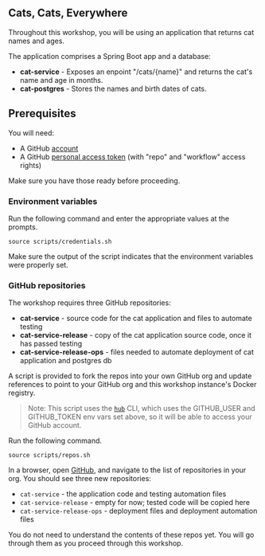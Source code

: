 ## Cats, Cats, Everywhere

Throughout this workshop, you will be using an application that returns cat names and ages.

The application comprises a Spring Boot app and a database:
- **cat-service** - Exposes an enpoint "/cats/{name}" and returns the cat's name and age in months.
- **cat-postgres** - Stores the names and birth dates of cats.

## Prerequisites

You will need:
- A GitHub [account](https://github.com)
- A GitHub [personal access token](https://docs.github.com/en/github/authenticating-to-github/keeping-your-account-and-data-secure/creating-a-personal-access-token) (with "repo" and "workflow" access rights)
  
Make sure you have those ready before proceeding.

### Environment variables

Run the following command and enter the appropriate values at the prompts.
```execute-1
source scripts/credentials.sh
```

Make sure the output of the script indicates that the environment variables were properly set.

### GitHub repositories

The workshop requires three GitHub repositories:
- **cat-service** - source code for the cat application and files to automate testing
- **cat-service-release** - copy of the cat application source code, once it has passed testing
- **cat-service-release-ops** - files needed to automate deployment of cat application and postgres db

A script is provided to fork the repos into your own GitHub org and update references to point to your GitHub org and this workshop instance's Docker registry.
> Note: This script uses the [`hub`](https://hub.github.com/) CLI, which uses the GITHUB_USER and GITHUB_TOKEN env vars set above, so it will be able to access your GitHub account.

Run the following command.
```execute-1
source scripts/repos.sh
```

In a browser, open [GitHub](https://github.com), and navigate to the list of repositories in your org.
You should see three new repositories:
- `cat-service` - the application code and testing automation files
- `cat-service-release` - empty for now; tested code will be copied here
- `cat-service-release-ops` - deployment files and deployment automation files

You do not need to understand the contents of these repos yet. 
You will go through them as you proceed through this workshop.
